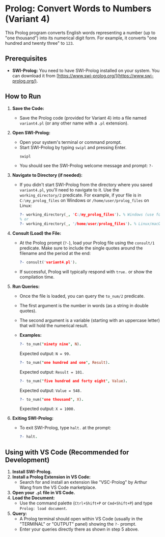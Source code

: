 # Prolog: Convert Words to Numbers (Variant 4)

This Prolog program converts English words representing a number (up to "one thousand") into its numerical digit form. For example, it converts "one hundred and twenty three" to `123`.

## Prerequisites

* **SWI-Prolog:** You need to have SWI-Prolog installed on your system. You can download it from [https://www.swi-prolog.org/](https://www.swi-prolog.org/).

## How to Run

1.  **Save the Code:**
    * Save the Prolog code (provided for Variant 4) into a file named `variant4.pl` (or any other name with a `.pl` extension).

2.  **Open SWI-Prolog:**
    * Open your system's terminal or command prompt.
    * Start SWI-Prolog by typing `swipl` and pressing Enter.
        ```bash
        swipl
        ```
    * You should see the SWI-Prolog welcome message and prompt: `?-`

3.  **Navigate to Directory (if needed):**
    * If you didn't start SWI-Prolog from the directory where you saved `variant4.pl`, you'll need to navigate to it. Use the `working_directory/2` predicate. For example, if your file is in `C:\my_prolog_files` on Windows or `/home/user/prolog_files` on Linux:
        ```prolog
        ?- working_directory(_, 'C:/my_prolog_files'). % Windows (use forward slashes)
        % or
        ?- working_directory(_, '/home/user/prolog_files'). % Linux/macOS
        ```

4.  **Consult (Load) the File:**
    * At the Prolog prompt (`?-`), load your Prolog file using the `consult/1` predicate. Make sure to include the single quotes around the filename and the period at the end:
        ```prolog
        ?- consult('variant4.pl').
        ```
    * If successful, Prolog will typically respond with `true.` or show the compilation time.

5.  **Run Queries:**
    * Once the file is loaded, you can query the `to_num/2` predicate.
    * The first argument is the number in words (as a string in double quotes).
    * The second argument is a variable (starting with an uppercase letter) that will hold the numerical result.
    * **Examples:**
        ```prolog
        ?- to_num("ninety nine", N).
        ```
        Expected output: `N = 99.`

        ```prolog
        ?- to_num("one hundred and one", Result).
        ```
        Expected output: `Result = 101.`

        ```prolog
        ?- to_num("five hundred and forty eight", Value).
        ```
        Expected output: `Value = 548.`

        ```prolog
        ?- to_num("one thousand", X).
        ```
        Expected output: `X = 1000.`

6.  **Exiting SWI-Prolog:**
    * To exit SWI-Prolog, type `halt.` at the prompt:
        ```prolog
        ?- halt.
        ```

## Using with VS Code (Recommended for Development)

1.  **Install SWI-Prolog.**
2.  **Install a Prolog Extension in VS Code:**
    * Search for and install an extension like "VSC-Prolog" by Arthur Wang from the VS Code marketplace.
3.  **Open your `.pl` file in VS Code.**
4.  **Load the Document:**
    * Use the command palette (`Ctrl+Shift+P` or `Cmd+Shift+P`) and type `Prolog: load document`.
5.  **Query:**
    * A Prolog terminal should open within VS Code (usually in the "TERMINAL" or "OUTPUT" panel) showing the `?-` prompt.
    * Enter your queries directly there as shown in step 5 above.

